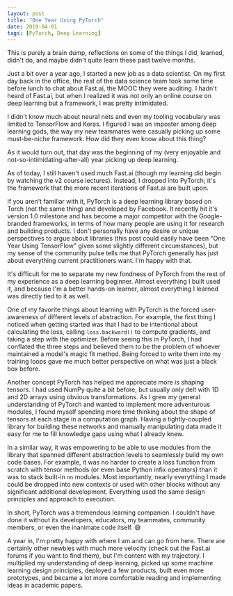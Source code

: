 ```yaml
---
layout: post
title: "One Year Using PyTorch"
date: 2019-04-01
tags: [PyTorch, Deep Learning]
---
```


This is purely a brain dump, reflections on some of the things I did, learned, didn't do, and maybe didn't quite learn these past twelve months.

Just a bit over a year ago, I started a new job as a data scientist. On my first day back in the office, the rest of the data science team took some time before lunch to chat about Fast.ai, the MOOC they were auditing. I hadn't heard of Fast.ai, but when I realized it was not only an online course on deep learning but a framework, I was pretty intimidated.

I didn't know much about neural nets and even my tooling vocabulary was limited to TensorFlow and Keras. I figured I was an imposter among deep learning gods, the way my new teammates were casually picking up some must-be-niche framework. How did they even know about this thing?

As it would turn out, that day was the beginning of my (very enjoyable and not-so-intimidating-after-all) year picking up deep learning.

As of today, I still haven't used much Fast.ai (though my learning did begin by watching the v2 course lectures). Instead, I dropped into PyTorch; it's the framework that the more recent iterations of Fast.ai are built upon.

If you aren't familiar with it, PyTorch is a deep learning library based on Torch (not the same thing) and developed by Facebook. It recently hit it's version 1.0 milestone and has become a major competitor with the Google-branded frameworks, in terms of how many people are using it for research and building products. I don't personally have any desire or unique perspectives to argue about libraries (this post could easily have been "One Year Using TensorFlow" given some slightly different circumstances), but my sense of the community pulse tells me that PyTorch generally has just about everything current practitioners want. I'm happy with that.

It's difficult for me to separate my new fondness of PyTorch from the rest of my experience as a deep learning beginner. Almost everything I built used it, and because I'm a better hands-on learner, almost everything I learned was directly tied to it as well.

One of my favorite things about learning with PyTorch is the forced user-awareness of different levels of abstraction. For example, the first thing I noticed when getting started was that I had to be intentional about calculating the loss, calling `loss.backward()` to compute gradients, and taking a step with the optimizer. Before seeing this in PyTorch, I had conflated the three steps and believed them to be the problem of whoever maintained a model's magic fit method. Being forced to write them into my training loops gave me much better perspective on what was just a black box before.

Another concept PyTorch has helped me appreciate more is shaping tensors. I had used NumPy quite a bit before, but usually only delt with 1D and 2D arrays using obvious transformations. As I grew my general understanding of PyTorch and wanted to implement more adventurous modules, I found myself spending more time thinking about the shape of tensors at each stage in a computation graph. Having a tightly-coupled library for building these networks and manually manipulating data made it easy for me to fill knowledge gaps using what I already knew.

In a similar way, it was empowering to be able to use modules from the library that spanned different abstraction levels to seamlessly build my own code bases. For example, it was no harder to create a loss function from scratch with tensor methods (or even base Python infix operators) than it was to stack built-in `nn` modules. Most importantly, nearly everything I made could be dropped into new contexts or used with other blocks without any significant additional development. Everything used the same design principles and approach to execution.

In short, PyTorch was a tremendous learning companion. I couldn't have done it without its developers, educators, my teammates, community members, or even the inanimate code itself. &#128517;

A year in, I'm pretty happy with where I am and can go from here. There are certainly other newbies with much more velocity (check out the Fast.ai forums if you want to find them), but I'm content with my trajectory. I multiplied my understanding of deep learning, picked up some machine learning design principles, deployed a few products, built even more prototypes, and became a lot more comfortable reading and implementing ideas in academic papers.
